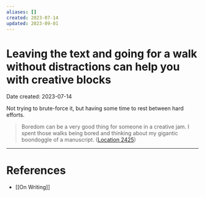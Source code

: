 ```yaml
---
aliases: []
created: 2023-07-14
updated: 2023-09-01
---
```


# Leaving the text and going for a walk without distractions can help you with creative blocks
Date created: 2023-07-14

Not trying to brute-force it, but having some time to rest between hard efforts.

> Boredom can be a very good thing for someone in a creative jam. I spent those walks being bored and thinking about my gigantic boondoggle of a manuscript. ([Location 2425](https://readwise.io/to_kindle?action=open&asin=B003BVFZ4Q&location=2425))
---
# References
* [[On Writing]]
